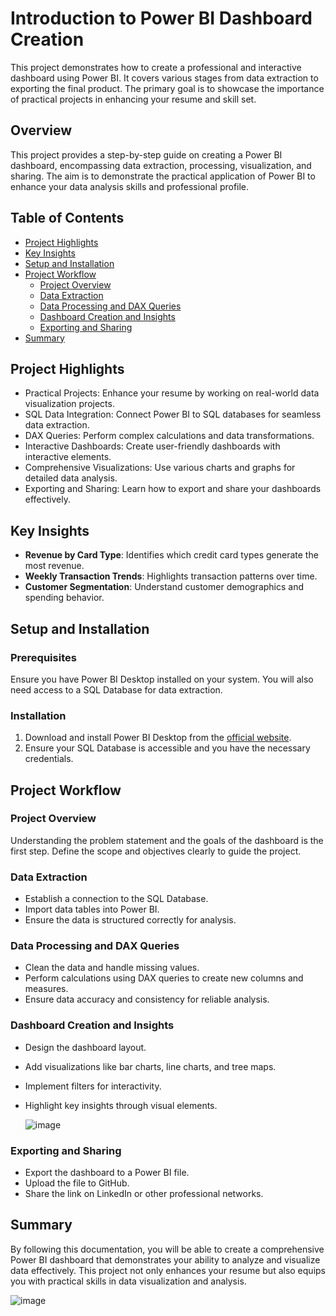 # Introduction to Power BI Dashboard Creation

This project demonstrates how to create a professional and interactive dashboard using Power BI. It covers various stages from data extraction to exporting the final product. The primary goal is to showcase the importance of practical projects in enhancing your resume and skill set.

## Overview

This project provides a step-by-step guide on creating a Power BI dashboard, encompassing data extraction, processing, visualization, and sharing. The aim is to demonstrate the practical application of Power BI to enhance your data analysis skills and professional profile.

## Table of Contents

- [Project Highlights](#project-highlights)
- [Key Insights](#key-insights)
- [Setup and Installation](#setup-and-installation)
- [Project Workflow](#project-workflow)
  - [Project Overview](#project-overview)
  - [Data Extraction](#data-extraction)
  - [Data Processing and DAX Queries](#data-processing-and-dax-queries)
  - [Dashboard Creation and Insights](#dashboard-creation-and-insights)
  - [Exporting and Sharing](#exporting-and-sharing)
- [Summary](#summary)

## Project Highlights

- Practical Projects: Enhance your resume by working on real-world data visualization projects.
- SQL Data Integration: Connect Power BI to SQL databases for seamless data extraction.
- DAX Queries: Perform complex calculations and data transformations.
- Interactive Dashboards: Create user-friendly dashboards with interactive elements.
- Comprehensive Visualizations: Use various charts and graphs for detailed data analysis.
- Exporting and Sharing: Learn how to export and share your dashboards effectively.

## Key Insights

- **Revenue by Card Type**: Identifies which credit card types generate the most revenue.
- **Weekly Transaction Trends**: Highlights transaction patterns over time.
- **Customer Segmentation**: Understand customer demographics and spending behavior.

## Setup and Installation

### Prerequisites

Ensure you have Power BI Desktop installed on your system. You will also need access to a SQL Database for data extraction.

### Installation

1. Download and install Power BI Desktop from the [official website](https://powerbi.microsoft.com/desktop/).
2. Ensure your SQL Database is accessible and you have the necessary credentials.

## Project Workflow

### Project Overview

Understanding the problem statement and the goals of the dashboard is the first step. Define the scope and objectives clearly to guide the project.

### Data Extraction

- Establish a connection to the SQL Database.
- Import data tables into Power BI.
- Ensure the data is structured correctly for analysis.

### Data Processing and DAX Queries

- Clean the data and handle missing values.
- Perform calculations using DAX queries to create new columns and measures.
- Ensure data accuracy and consistency for reliable analysis.

### Dashboard Creation and Insights

- Design the dashboard layout.
- Add visualizations like bar charts, line charts, and tree maps.
- Implement filters for interactivity.
- Highlight key insights through visual elements.

  ![image](https://github.com/sethihardik45/CreditCardFinancialDashboard/assets/143828829/312847c8-175d-407b-a151-8c79e035c165)


### Exporting and Sharing

- Export the dashboard to a Power BI file.
- Upload the file to GitHub.
- Share the link on LinkedIn or other professional networks.

## Summary

By following this documentation, you will be able to create a comprehensive Power BI dashboard that demonstrates your ability to analyze and visualize data effectively. This project not only enhances your resume but also equips you with practical skills in data visualization and analysis.

![image](https://github.com/sethihardik45/CreditCardFinancialDashboard/assets/143828829/59fc98b8-21e0-4f85-84ca-441c88438939)

